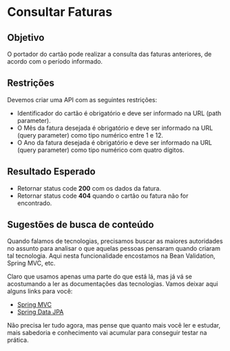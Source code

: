 # Consultar Faturas

## Objetivo

O portador do cartão pode realizar a consulta das faturas anteriores, de acordo com o período informado.

## Restrições

Devemos criar uma API com as seguintes restrições:

- Identificador do cartão é obrigatório e deve ser informado na URL (path parameter).
- O Mês da fatura desejada é obrigatório e deve ser informado na URL (query parameter) como tipo numérico entre 1 e 12.
- O Ano da fatura desejada é obrigatório e deve ser informado na URL (query parameter) como tipo numérico com quatro dígitos.

## Resultado Esperado

- Retornar status code **200** com os dados da fatura.
- Retornar status code **404** quando o cartão ou fatura não for encontrado.

## Sugestões de busca de conteúdo

Quando falamos de tecnologias, precisamos buscar as maiores autoridades no assunto para analisar o que aquelas pessoas 
pensaram quando criaram tal tecnologia. Aqui nesta funcionalidade encostamos na Bean Validation, Spring MVC, etc. 

Claro que usamos apenas uma parte do que está lá, mas já vá se acostumando a ler as documentações das tecnologias. 
Vamos deixar aqui alguns links para você:

* [Spring MVC](https://docs.spring.io/spring/docs/current/spring-framework-reference/web.html)
* [Spring Data JPA](https://spring.io/projects/spring-data-jpa)

Não precisa ler tudo agora, mas pense que quanto mais você ler e estudar, mais sabedoria e conhecimento vai acumular para conseguir testar na prática.
